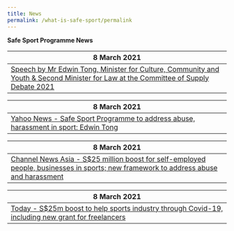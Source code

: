 ```yaml
---
title: News
permalink: /what-is-safe-sport/permalink
---
```

**Safe Sport Programme News**


| 8 March 2021 | 
| -------- | 
| [Speech by Mr Edwin Tong, Minister for Culture, Community and Youth & Second Minister for Law at the Committee of Supply Debate 2021](https://www.mccy.gov.sg/about-us/news-and-resources/speeches/2021/mar/forging-forward-together) |

| 8 March 2021 | 
| -------- | 
| [Yahoo News - Safe Sport Programme to address abuse, harassment in sport: Edwin Tong ](https://sg.news.yahoo.com/safe-sports-programme-address-abuse-harassment-sport-edwin-tong-061234810.html?guccounter=1&guce_referrer=aHR0cHM6Ly93d3cuc3BvcnRzaW5nYXBvcmUuZ292LnNnLw&guce_referrer_sig=AQAAAK0aj92Nv9LZAvqD0223o2F00iu5xVj0aYs9kei-trX55cRv2t1FWM5Q7Pztj81_HKK_xDycNACZ2V2N9K-A0UgPq4wMOJjyVRjMdzI9Oe84N6DkCOPU_xmDEPv0leZyNGJTaJ-cZ-iocZKtB8o-AMpelbwXUYqybrTLot41eK_F)|

| 8 March 2021 | 
| -------- | 
| [Channel News Asia - S$25 million boost for self-employed people, businesses in sports; new framework to address abuse and harassment](https://www.channelnewsasia.com/news/singapore/mccy-25-million-boost-self-employed-people-businesses-sports-14360026) |

| 8 March 2021 | 
| -------- | 
| [Today - S$25m boost to help sports industry through Covid-19, including new grant for freelancers ](https://www.todayonline.com/singapore/s25m-boost-help-sports-industry-through-covid-19-including-new-grant-freelancers)|

